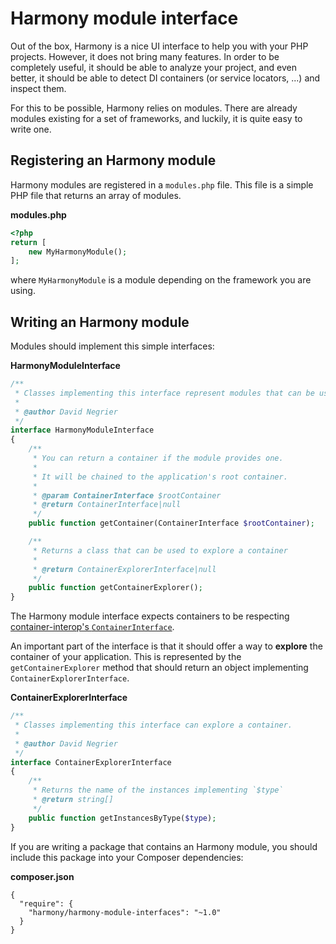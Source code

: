 Harmony module interface
========================

Out of the box, Harmony is a nice UI interface to help you with your PHP projects. However, it does not bring
many features. In order to be completely useful, it should be able to analyze your project, and even better,
it should be able to detect DI containers (or service locators, ...) and inspect them.

For this to be possible, Harmony relies on modules. There are already modules existing for a set of
frameworks, and luckily, it is quite easy to write one.

Registering an Harmony module
-----------------------------

Harmony modules are registered in a `modules.php` file.
This file is a simple PHP file that returns an array of modules.

**modules.php**
```php
<?php
return [
    new MyHarmonyModule();
];
```

where `MyHarmonyModule` is a module depending on the framework you are using.

Writing an Harmony module
-------------------------

Modules should implement this simple interfaces:

**HarmonyModuleInterface**
```php
/**
 * Classes implementing this interface represent modules that can be used by Harmony.
 *
 * @author David Negrier
 */
interface HarmonyModuleInterface
{
    /**
     * You can return a container if the module provides one.
     *
     * It will be chained to the application's root container.
     *
     * @param ContainerInterface $rootContainer
     * @return ContainerInterface|null
     */
    public function getContainer(ContainerInterface $rootContainer);

    /**
     * Returns a class that can be used to explore a container
     *
     * @return ContainerExplorerInterface|null
     */
    public function getContainerExplorer();
}
```

The Harmony module interface expects containers to be respecting [container-interop's `ContainerInterface`](https://github.com/container-interop/container-interop).

An important part of the interface is that it should offer a way to **explore** the container of your application.
This is represented by the `getContainerExplorer` method that should return an
object implementing `ContainerExplorerInterface`.

**ContainerExplorerInterface**
```php
/**
 * Classes implementing this interface can explore a container.
 *
 * @author David Negrier
 */
interface ContainerExplorerInterface
{
    /**
     * Returns the name of the instances implementing `$type`
     * @return string[]
     */
    public function getInstancesByType($type);
}
```

If you are writing a package that contains an Harmony module, you should include this package into your Composer dependencies:

**composer.json**
```
{
  "require": {
    "harmony/harmony-module-interfaces": "~1.0"
  }
}
```

